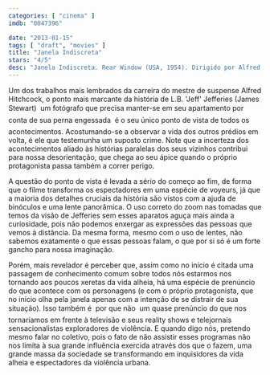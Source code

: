```yaml
---
categories: [ "cinema" ]
imdb: "0047396"

date: "2013-01-15"
tags: [ "draft", "movies" ]
title: "Janela Indiscreta"
stars: "4/5"
desc: "Janela Indiscreta. Rear Window (USA, 1954). Dirigido por Alfred Hitchcock. Escrito por John Michael Hayes, Cornell Woolrich. Com James Stewart, Grace Kelly, Wendell Corey, Thelma Ritter, Raymond Burr, Judith Evelyn, Ross Bagdasarian, Georgine Darcy, Sara Berner."
---
```

Um dos trabalhos mais lembrados da carreira do mestre de suspense Alfred Hitchcock, o ponto mais marcante da história de L.B. 'Jeff' Jefferies (James Stewart)  um fotógrafo que precisa manter-se em seu apartamento por conta de sua perna engessada  é o seu único ponto de vista de todos os acontecimentos. Acostumando-se a observar a vida dos outros prédios em volta, é ele que testemunha um suposto crime. Note que a incerteza dos acontecimentos aliado às histórias paralelas dos seus vizinhos contribui para nossa desorientação, que chega ao seu ápice quando o próprio protagonista passa também a correr perigo.

A questão do ponto de vista é levada a sério do começo ao fim, de forma que o filme transforma os espectadores em uma espécie de voyeurs, já que a maioria dos detalhes cruciais da história são vistos com a ajuda de binóculos e uma lente panorâmica. O uso correto do zoom nas tomadas que temos da visão de Jefferies sem esses aparatos aguça mais ainda a curiosidade, pois não podemos enxergar as expressões das pessoas que vemos à distância. Da mesma forma, mesmo com o uso de lentes, não sabemos exatamente o que essas pessoas falam, o que por si só é um forte gancho para nossa imaginação.

Porém, mais revelador é perceber que, assim como no início é citada uma passagem de conhecimento comum sobre todos nós estarmos nos tornando aos poucos xeretas da vida alheia, há uma espécie de prenúncio do que acontece com os personagens (e com o próprio protagonista, que no início olha pela janela apenas com a intenção de se distrair de sua situação). Isso também é  por que não  um quase prenúncio do que nos tornaríamos em frente à televisão e seus reality shows e telejornais sensacionalistas exploradores de violência. E quando digo nós, pretendo mesmo falar no coletivo, pois o fato de não assistir esses programas não nos limita à sua grande influência exercida através dos que o fazem, uma grande massa da sociedade se transformando em inquisidores da vida alheia e espectadores da violência urbana.

